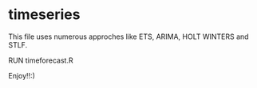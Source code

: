 # timeseries

This file uses numerous approches like ETS, ARIMA, HOLT WINTERS and STLF.

  RUN timeforecast.R

Enjoy!!:)
